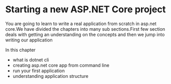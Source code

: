 # Starting a new ASP.NET Core project

You are going to learn to write a real application from scratch in asp.net core.We have divided the chapters into many sub sections.First few section deals with getting an understanding on the concepts and then we jump into writing our application

In this chapter

* what is dotnet cli
* creating asp.net core app from command line
* run your first application
* understanding application structure










